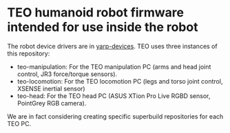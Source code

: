 # TEO humanoid robot firmware intended for use inside the robot

The robot device drivers are in [yarp-devices](https://github.com/roboticslab-uc3m/yarp-devices). TEO uses three instances of this repository:
- teo-manipulation: For the TEO manipulation PC (arms and head joint control, JR3 force/torque sensors).
- teo-locomotion: For the TEO locomotion PC (legs and torso joint control, XSENSE inertial sensor)
- teo-head: For the TEO head PC (ASUS XTion Pro Live RGBD sensor, PointGrey RGB camera).

We are in fact considering creating specific superbuild repositories for each TEO PC.

